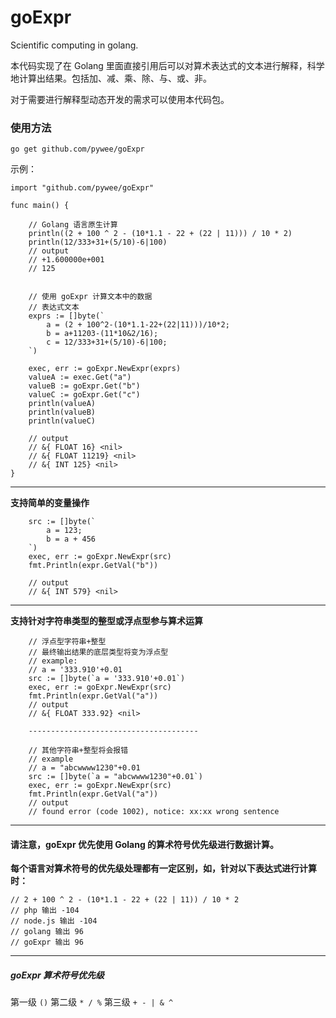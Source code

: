 # goExpr

Scientific computing in golang.

本代码实现了在 Golang 里面直接引用后可以对算术表达式的文本进行解释，科学地计算出结果。包括加、减、乘、除、与、或、非。

对于需要进行解释型动态开发的需求可以使用本代码包。

### 使用方法


```
go get github.com/pywee/goExpr
```

示例：

```golang
import "github.com/pywee/goExpr"

func main() {

    // Golang 语言原生计算 
    println((2 + 100 ^ 2 - (10*1.1 - 22 + (22 | 11))) / 10 * 2)
    println(12/333+31+(5/10)-6|100)
    // output 
    // +1.600000e+001
    // 125


    // 使用 goExpr 计算文本中的数据
    // 表达式文本
    exprs := []byte(`
        a = (2 + 100^2-(10*1.1-22+(22|11)))/10*2;
        b = a+11203-(11*10&2/16);
        c = 12/333+31+(5/10)-6|100;
    `)

    exec, err := goExpr.NewExpr(exprs)
    valueA := exec.Get("a")
    valueB := goExpr.Get("b")
    valueC := goExpr.Get("c")
    println(valueA)
    println(valueB)
    println(valueC)

    // output
    // &{ FLOAT 16} <nil>
    // &{ FLOAT 11219} <nil>
    // &{ INT 125} <nil>
}
```
---

**支持简单的变量操作**
```golang
	src := []byte(`
        a = 123;
        b = a + 456
    `)
    exec, err := goExpr.NewExpr(src)
    fmt.Println(expr.GetVal("b"))

    // output
    // &{ INT 579} <nil>
```
---

**支持针对字符串类型的整型或浮点型参与算术运算**

```golang
    // 浮点型字符串+整型
    // 最终输出结果的底层类型将变为浮点型
    // example:
    // a = '333.910'+0.01
	src := []byte(`a = '333.910'+0.01`)
    exec, err := goExpr.NewExpr(src)
    fmt.Println(expr.GetVal("a"))
    // output
    // &{ FLOAT 333.92} <nil>

    --------------------------------------

    // 其他字符串+整型将会报错
    // example
    // a = "abcwwww1230"+0.01
	src := []byte(`a = "abcwwww1230"+0.01`)
    exec, err := goExpr.NewExpr(src)
    fmt.Println(expr.GetVal("a"))
    // output 
    // found error (code 1002), notice: xx:xx wrong sentence

```

---

####  请注意，goExpr 优先使用 Golang 的算术符号优先级进行数据计算。
**每个语言对算术符号的优先级处理都有一定区别，如，针对以下表达式进行计算时：**

``` golang
// 2 + 100 ^ 2 - (10*1.1 - 22 + (22 | 11)) / 10 * 2
// php 输出 -104
// node.js 输出 -104
// golang 输出 96
// goExpr 输出 96
```

---

##### goExpr 算术符号优先级
第一级  ``` () ```
第二级  ``` * / % ```
第三级  ``` + - | & ^ ```
